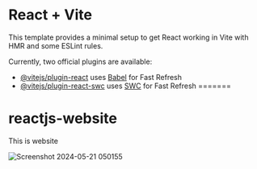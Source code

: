 
# React + Vite

This template provides a minimal setup to get React working in Vite with HMR and some ESLint rules.

Currently, two official plugins are available:

- [@vitejs/plugin-react](https://github.com/vitejs/vite-plugin-react/blob/main/packages/plugin-react/README.md) uses [Babel](https://babeljs.io/) for Fast Refresh
- [@vitejs/plugin-react-swc](https://github.com/vitejs/vite-plugin-react-swc) uses [SWC](https://swc.rs/) for Fast Refresh
=======
# reactjs-website
This is website

![Screenshot 2024-05-21 050155](https://github.com/ProgrammingWithNick/reactjs-website/assets/167402044/50d4b132-3e28-42b0-814c-091989d2b9b6)


